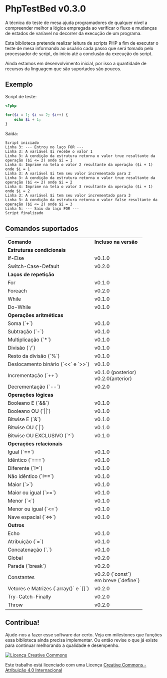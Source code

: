 # PhpTestBed v0.3.0

A técnica do teste de mesa ajuda programadores de qualquer nível a compreender
melhor a lógica empregada ao verificar o fluxo e mudanças de estados de varíavel
no decorrer da execução de um programa.

Esta biblioteca pretende realizar leitura de scripts PHP a fim de executar o
teste de mesa informando ao usuário cada passo que será tomado pelo processador
de script, do início até a conclusão da execução do script.

Ainda estamos em desenvolvimento inicial, por isso a quantidade de recursos da
linguagem que são suportados são poucos.

## Exemplo

Script de teste:
```php
<?php

for($i = 1; $i <= 2; $i++) {
    echo $i + 1;
}
```

Saída:
```
Script iniciado
Linha 3: --- Entrou no laço FOR ---
Linha 3: A variável $i recebe o valor 1
Linha 3: A condição da estrutura retorna o valor true resultante da operação ($i <= 2) onde $i = 1
Linha 4: Imprime na tela o valor 2 resultante da operação ($i + 1) onde $i = 1
Linha 3: A variável $i tem seu valor incrementado para 2
Linha 3: A condição da estrutura retorna o valor true resultante da operação ($i <= 2) onde $i = 2
Linha 4: Imprime na tela o valor 3 resultante da operação ($i + 1) onde $i = 2
Linha 3: A variável $i tem seu valor incrementado para 3
Linha 3: A condição da estrutura retorna o valor false resultante da operação ($i <= 2) onde $i = 3
Linha 5: --- Saiu do laço FOR ---
Script finalizado
```

## Comandos suportados

<table>
    <tr>
        <td><b>Comando</b></td>
        <td><b>Incluso na versão</b></td>
    </tr>
	<tr>
    	<td colspan="2">
    		<b>Estruturas condicionais</b>
    	</td>
    </tr>
	<tr>
    	<td>If-Else</td>
    	<td>v0.1.0</td>
	</tr>
        <tr>
    	<td>Switch-Case-Default</td>
    	<td>v0.2.0</td>
	</tr>
  	<tr>
    <td colspan="2"><b>Laços de repetição</b></td>
  	</tr>
    <tr>
    <td>For</td>
    <td>v0.1.0</td>
    </tr>
    <tr>    
    <td>Foreach</td>
    <td>v0.2.0</td>
    </tr>
    <tr>
    <td>While</td>
    <td>v0.1.0</td>
    </tr>
    <tr>
    <td>Do-While</td>
    <td>v0.1.0</td>
    </tr>
    <tr>
    <td colspan="2"><b>Operações aritméticas</b></td>
  	</tr>
    <tr>
    <td>Soma (`+`)</td>
    <td>v0.1.0</td>
    </tr>
    <tr>
    <td>Subtração (`-`)</td>
    <td>v0.1.0</td>
    </tr>
    <tr>
    <td>Multiplicação (`*`)</td>
    <td>v0.1.0</td>
    </tr>
    <tr>
    <td>Divisão (`/`)</td>
    <td>v0.1.0</td>
    </tr>
    <tr>
    <td>Resto da divisão (`%`)</td>
    <td>v0.1.0</td>
    </tr>
    <tr>
    <td>Deslocamento binário (`&lt;&lt;` e `&gt;&gt;`)</td>
    <td>v0.1.0</td>
    </tr>
    <tr>
    <td>Incrementação (`++`)</td>
    <td>v0.1.0 (posterior)<br>v0.2.0(anterior)</td>
    </tr>
    <tr>
    <td>Decrementação (`--`)</td>
    <td>v0.2.0</td>
    </tr>
    <tr>
    <td colspan="2"><b>Operações lógicas</b></td>
    </tr>
    <tr>
    <td>Booleano E (`&amp;&amp;`)</td>
    <td>v0.1.0</td>
    </tr>
    <tr>
    <td>Booleano OU (`||`)</td>
    <td>v0.1.0</td>
    </tr>
    <tr>
    <td>Bitwise E (`&amp;`)</td>
    <td>v0.1.0</td>
    </tr>
    <tr>
    <td>Bitwise OU (`|`)</td>
    <td>v0.1.0</td>
    </tr>
    <tr>
    <td>Bitwise OU EXCLUSIVO (`^`)</td>
    <td>v0.1.0</td>
    </tr>
    <tr>
    <td colspan="2"><b>Operações relacionais</b></td>
    </tr>
    <tr>	
    <td>Igual (`==`)</td>
    <td>v0.1.0</td>
    </tr>
    <tr>	
    <td>Idêntico (`===`)</td>
    <td>v0.1.0</td>
    </tr>
    <tr>	
    <td>Diferente (`!=`)</td>
    <td>v0.1.0</td>
    </tr>
    <tr>	
    <td>Não idêntico (`!==`)</td>
    <td>v0.1.0</td>
    </tr>
    <tr>	
    <td>Maior (`&gt;`)</td>
    <td>v0.1.0</td>
    </tr>
    <tr>	
    <td>Maior ou igual (`&gt;=`)</td>
    <td>v0.1.0</td>
    </tr>
    <tr>	
    <td>Menor (`&lt;`)</td>
    <td>v0.1.0</td>
    </tr>
    <tr>	
    <td>Menor ou igual (`&lt;=`)</td>
    <td>v0.1.0</td>
    </tr>
    <tr>	
    <td>Nave espacial (`&lt;=&gt;`)</td>
    <td>v0.1.0</td>
    </tr>	
    <tr>
    <td colspan="2"><b>Outros</b></td>
    </tr>
    <tr>	
    <td>Echo</td>
    <td>v0.1.0</td>
    </tr>
    <tr>
    <td>Atribuição (`=`)</td>
    <td>v0.1.0</td>
    </tr>
    <tr>
    <td>Concatenação (`.`)</td>
    <td>v0.1.0</td>
    </tr>
    <tr>
    <td>Global</td>
    <td>v0.2.0</td>
    </tr>
    <tr>
    <td>Parada (`break`)</td>
    <td>v0.2.0</td>
    </tr>
    <tr>
    <td>Constantes</td>
    <td>v0.2.0 (`const`)<br>em breve (`define`)</td>
    </tr>
    <tr>
    <td>Vetores e Matrizes (`array()` e `[]`)</td>
    <td>v0.2.0</td>
    </tr>
    <tr>
    <td>Try-Catch-Finally</td>
    <td>v0.2.0</td>
    </tr>
    <tr>
    <td>Throw</td>
    <td>v0.2.0</td>
    </tr>
    </table>


## Contribua!

Ajude-nos a fazer esse software dar certo. Veja em milestones que funções essa
biblioteca ainda precisa implementar. Ou então revise o que já existe para
continuar melhorando a qualidade e desempenho.

[![Licença Creative Commons](https://i.creativecommons.org/l/by/4.0/88x31.png)](LICENSE.md)

Este trabalho está licenciado com uma Licença [Creative Commons - Atribuição  4.0 Internacional](LICENSE.md)